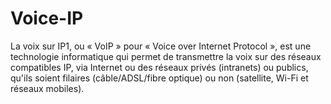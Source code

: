 # Voice-IP
La voix sur IP1, ou « VoIP » pour « Voice over Internet Protocol », est une technologie informatique qui permet de transmettre la voix sur des réseaux compatibles IP, via Internet ou des réseaux privés (intranets) ou publics, qu'ils soient filaires (câble/ADSL/fibre optique) ou non (satellite, Wi-Fi et réseaux mobiles). 
